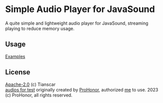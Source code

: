 # Simple Audio Player for JavaSound
A quite simple and lightweight audio player for JavaSound, streaming playing to reduce memory usage.

## Usage
[Examples](/src/test/java/com/tianscar/audio/test/)

## License
[Apache-2.0](/LICENSE) (c) Tianscar  
[audios for test](/src/test/resources) originally created by [ProHonor](https://github.com/Aislandz), authorized [me](https://github.com/Tianscar) to use. 2023 (c) ProHonor, all rights reserved.
